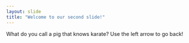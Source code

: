 ```yaml
---
layout: slide
title: "Welcome to our second slide!"
---
```

What do you call a pig that knows karate?
Use the left arrow to go back! 
